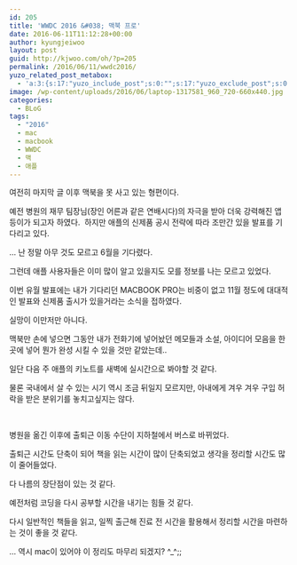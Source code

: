 ```yaml
---
id: 205
title: 'WWDC 2016 &#038; 맥북 프로'
date: 2016-06-11T11:12:28+00:00
author: kyungjeiwoo
layout: post
guid: http://kjwoo.com/oh/?p=205
permalink: /2016/06/11/wwdc2016/
yuzo_related_post_metabox:
  - 'a:3:{s:17:"yuzo_include_post";s:0:"";s:17:"yuzo_exclude_post";s:0:"";s:21:"yuzo_disabled_related";N;}'
image: /wp-content/uploads/2016/06/laptop-1317581_960_720-660x440.jpg
categories:
  - BLoG
tags:
  - "2016"
  - mac
  - macbook
  - WWDC
  - 맥
  - 애플
---
```

여전히 마지막 글 이후 맥북을 못 사고 있는 형편이다.

예전 병원의 재무 팀장님(장인 어른과 같은 연배시다)의 자극을 받아 더욱 강력해진 앱등이가 되고자 하였다.  하지만 애플의 신제품 공시 전략에 따라 조만간 있을 발표를 기다리고 있다.

&#8230; 난 정말 아무 것도 모르고 6월을 기다렸다.

그런데 애플 사용자들은 이미 많이 알고 있을지도 모를 정보를 나는 모르고 있었다.

이번 유월 발표에는 내가 기다리던 MACBOOK PRO는 비중이 없고 11월 정도에 대대적인 발표와 신제품 출시가 있을거라는 소식을 접하였다.

실망이 이만저만 아니다.

맥북만 손에 넣으면 그동안 내가 전화기에 넣어놨던 메모들과 소설, 아이디어 모음을 한 곳에 넣어 뭔가 완성 시킬 수 있을 것만 같았는데..

일단 다음 주 애플의 키노트를 새벽에 실시간으로 봐야할 것 같다.

물론 국내에서 살 수 있는 시기 역시 조금 뒤일지 모르지만, 아내에게 겨우 겨우 구입 허락을 받은 분위기를 놓치고싶지는 않다.

&nbsp;

병원을 옮긴 이후에 출퇴근 이동 수단이 지하철에서 버스로 바뀌었다.

출퇴근 시간도 단축이 되어 책을 읽는 시간이 많이 단축되었고 생각을 정리할 시간도 많이 줄어들었다.

다 나름의 장단점이 있는 것 같다.

예전처럼 코딩을 다시 공부할 시간을 내기는 힘들 것 같다.

다시 일반적인 책들을 읽고, 일찍 출근해 진료 전 시간을 활용해서 정리할 시간을 마련하는 것이 좋을 것 같다.

&#8230; 역시 mac이 있어야 이 정리도 마무리 되겠지? ^_^;;

&nbsp;

&nbsp;